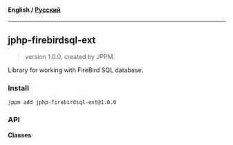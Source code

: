 #### **English** / [Русский](README.ru.md)

---

## jphp-firebirdsql-ext
> version 1.0.0, created by JPPM.

Library for working with FireBird SQL database.

### Install
```
jppm add jphp-firebirdsql-ext@1.0.0
```

### API
**Classes**